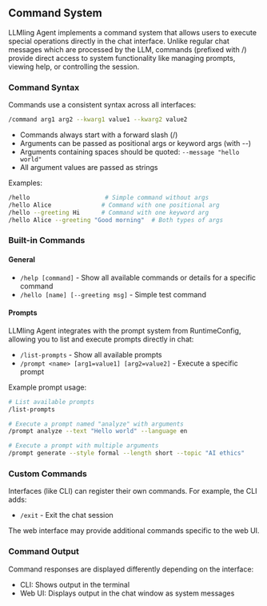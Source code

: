 ## Command System

LLMling Agent implements a command system that allows users to execute special operations directly in the chat interface.
Unlike regular chat messages which are processed by the LLM,
commands (prefixed with /) provide direct access to system functionality like managing prompts, viewing help, or controlling the session.

### Command Syntax

Commands use a consistent syntax across all interfaces:

```bash
/command arg1 arg2 --kwarg1 value1 --kwarg2 value2
```

- Commands always start with a forward slash (/)
- Arguments can be passed as positional args or keyword args (with --)
- Arguments containing spaces should be quoted: `--message "hello world"`
- All argument values are passed as strings

Examples:
```bash
/hello                     # Simple command without args
/hello Alice              # Command with one positional arg
/hello --greeting Hi      # Command with one keyword arg
/hello Alice --greeting "Good morning"  # Both types of args
```

### Built-in Commands

#### General
- `/help [command]` - Show all available commands or details for a specific command
- `/hello [name] [--greeting msg]` - Simple test command

#### Prompts
LLMling Agent integrates with the prompt system from RuntimeConfig, allowing you to list and execute prompts directly in chat:

- `/list-prompts` - Show all available prompts
- `/prompt <name> [arg1=value1] [arg2=value2]` - Execute a specific prompt

Example prompt usage:
```bash
# List available prompts
/list-prompts

# Execute a prompt named "analyze" with arguments
/prompt analyze --text "Hello world" --language en

# Execute a prompt with multiple arguments
/prompt generate --style formal --length short --topic "AI ethics"
```

### Custom Commands

Interfaces (like CLI) can register their own commands. For example, the CLI adds:

- `/exit` - Exit the chat session

The web interface may provide additional commands specific to the web UI.

### Command Output

Command responses are displayed differently depending on the interface:
- CLI: Shows output in the terminal
- Web UI: Displays output in the chat window as system messages
